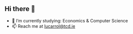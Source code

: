 ## Hi there 👋

- 🔭 I’m currently studying: Economics & Computer Science 
- 📫 Reach me at lucarrol@tcd.ie
